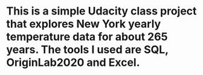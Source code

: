 # This is a simple Udacity class project that explores New York yearly temperature data for about 265 years. The tools I used are SQL, OriginLab2020 and Excel.
